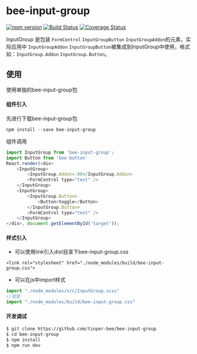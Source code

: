 # bee-input-group
[![npm version](https://img.shields.io/npm/v/bee-input-group.svg)](https://www.npmjs.com/package/bee-input-group)
[![Build Status](https://img.shields.io/travis/tinper-bee/bee-input-group/master.svg)](https://travis-ci.org/tinper-bee/bee-input-group)
[![Coverage Status](https://coveralls.io/repos/github/tinper-bee/bee-input-group/badge.svg?branch=master)](https://coveralls.io/github/tinper-bee/bee-input-group?branch=master)


InputGroup 是包装 `FormControl` `InputGroupButton` `InputGroupAddon`的元素，实际应用中 `InputGroupAddon` `InputGroupButton`被集成到InputGroup中使用，格式如：`InputGroup.Addon` `InputGroup.Button`。


## 使用

使用单独的bee-input-group包
#### 组件引入
先进行下载bee-input-group包
```
npm install --save bee-input-group
```
组件调用
```js
import InputGroup from 'bee-input-group';
import Button from 'bee-button'
React.render(<div>
	<InputGroup>
 		<InputGroup.Addon>.00</InputGroup.Addon>
        <FormControl type="text" />
    </InputGroup>
    <InputGroup>
 		<InputGroup.Button>
 			<Button>toggle</Button>
 		</InputGroup.Button>
        <FormControl type="text" />
    </InputGroup>
</div>, document.getElementById('target'));
```
#### 样式引入
- 可以使用link引入dist目录下bee-input-group.css
```
<link rel="stylesheet" href="./node_modules/build/bee-input-group.css">
```
- 可以在js中import样式
```js
import "./node_modules/src/InputGroup.scss"
//或是
import "./node_modules/build/bee-input-group.css"
```





#### 开发调试

```sh
$ git clone https://github.com/tinper-bee/bee-input-group
$ cd bee-input-group
$ npm install
$ npm run dev
```
